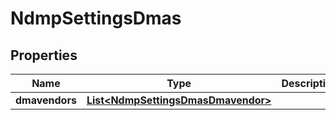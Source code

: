 
# NdmpSettingsDmas

## Properties
Name | Type | Description | Notes
------------ | ------------- | ------------- | -------------
**dmavendors** | [**List&lt;NdmpSettingsDmasDmavendor&gt;**](NdmpSettingsDmasDmavendor.md) |  |  [optional]



